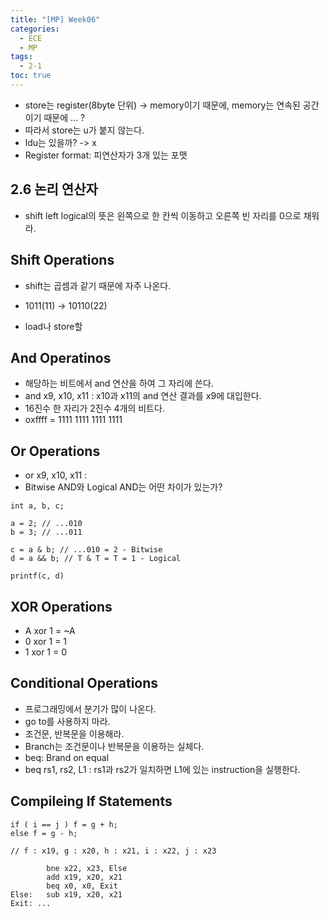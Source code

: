 ```yaml
---
title: "[MP] Week06"
categories:
  - ECE
  - MP
tags:
  - 2-1
toc: true
---
```



- store는 register(8byte 단위) -> memory이기 때문에, memory는 연속된 공간이기 때문에 ... ?
- 따라서 store는 u가 붙지 않는다.
- ldu는 있을까? -> x
- Register format: 피연산자가 3개 있는 포맷

## 2.6 논리 연산자

- shift left logical의 뜻은 왼쪽으로 한 칸씩 이동하고 오른쪽 빈 자리를 0으로 채워라.

## Shift Operations

- shift는 곱셈과 같기 때문에 자주 나온다.
- 1011(11) -> 10110(22)

- load나 store할

## And Operatinos

- 해당하는 비트에서 and 연산을 하여 그 자리에 쓴다.
- and x9, x10, x11 : x10과 x11의 and 연산 결과를 x9에 대입한다. 
- 16진수 한 자리가 2진수 4개의 비트다.
- oxffff = 1111 1111 1111 1111

## Or Operations

- or x9, x10, x11 : 
- Bitwise AND와 Logical AND는 어떤 차이가 있는가?

```
int a, b, c;

a = 2; // ...010
b = 3; // ...011

c = a & b; // ...010 = 2 - Bitwise
d = a && b; // T & T = T = 1 - Logical

printf(c, d)
```

## XOR Operations

- A xor 1 = ~A 
- 0 xor 1 = 1 
- 1 xor 1 = 0

## Conditional Operations

- 프로그래밍에서 분기가 많이 나온다.
- go to를 사용하지 마라.
- 조건문, 반복문을 이용해라.
- Branch는 조건문이나 반복문을 이용하는 실체다.
- beq: Brand on equal
- beq rs1, rs2, L1 : rs1과 rs2가 일치하면 L1에 있는 instruction을 실행한다.

## Compileing If Statements

```
if ( i == j ) f = g + h;
else f = g - h;

// f : x19, g : x20, h : x21, i : x22, j : x23

        bne x22, x23, Else
        add x19, x20, x21
        beq x0, x0, Exit
Else:   sub x19, x20, x21
Exit: ...
```
